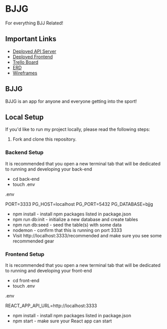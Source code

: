# BJJG

For everything BJJ Related!

## Important Links

- [Deployed API Server]()
- [Deployed Frontend]()
- [Trello Board]()
- [ERD]()
- [Wireframes]()

## BJJG
BJJG is an app for anyone and everyone getting into the sport!

## Local Setup

If you'd like to run my project locally, please read the following steps:

1. Fork and clone this repository.

### Backend Setup

It is recommended that you open a new terminal tab that will be dedicated to running and developing your back-end

- cd back-end
- touch .env

.env

PORT=3333
PG_HOST=localhost
PG_PORT=5432
PG_DATABASE=bjjg


- npm install - install npm packages listed in package.json
- npm run db:init - initialize a new database and create tables
- npm run db:seed - seed the table(s) with some data
- nodemon - confirm that this is running on port 3333
- Visit http://localhost:3333/recommended and make sure you see some recommended gear

### Frontend Setup

It is recommended that you open a new terminal tab that will be dedicated to running and developing your front-end

- cd front-end
- touch .env

.env

REACT_APP_API_URL=http://localhost:3333


- npm install - install npm packages listed in package.json
- npm start - make sure your React app can start


